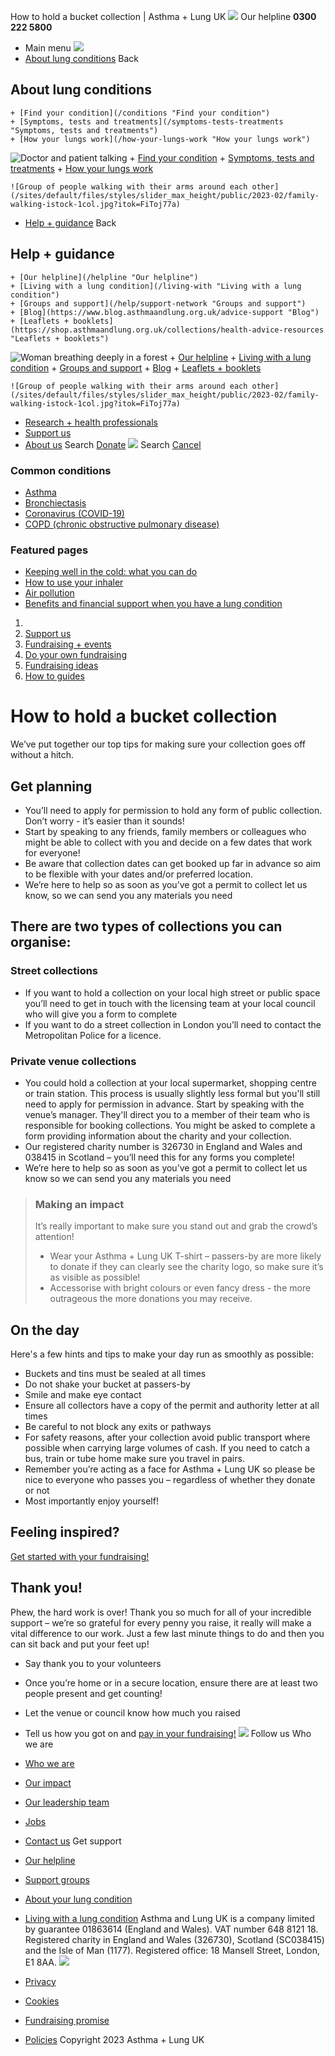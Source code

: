 
How to hold a bucket collection | Asthma + Lung UK
 [![](/themes/custom/asthma-lung-uk/images/aluk-logo.png)](/ "Homepage")
 Our helpline **0300 222 5800**
* Main menu
![](/wingsuit/asthma-lung-uk/images/aluk-logo.png)
* [About lung conditions](#about "About lung conditions")
 Back
 
## About lung conditions
	+ [Find your condition](/conditions "Find your condition")
	+ [Symptoms, tests and treatments](/symptoms-tests-treatments "Symptoms, tests and treatments")
	+ [How your lungs work](/how-your-lungs-work "How your lungs work")
![Doctor and patient talking](/sites/default/files/styles/slider_max_height/public/2023-02/119589.jpg?itok=IfMKqhqJ)
	+ [Find your condition](/conditions)
	+ [Symptoms, tests and treatments](/symptoms-tests-treatments)
	+ [How your lungs work](/how-your-lungs-work)
	
	
	![Group of people walking with their arms around each other](/sites/default/files/styles/slider_max_height/public/2023-02/family-walking-istock-1col.jpg?itok=FiToj77a)
* [Help + guidance](#get-support "Help + guidance")
 Back
 
## Help + guidance
	+ [Our helpline](/helpline "Our helpline")
	+ [Living with a lung condition](/living-with "Living with a lung condition")
	+ [Groups and support](/help/support-network "Groups and support")
	+ [Blog](https://www.blog.asthmaandlung.org.uk/advice-support "Blog")
	+ [Leaflets + booklets](https://shop.asthmaandlung.org.uk/collections/health-advice-resources "Leaflets + booklets")
![Woman breathing deeply in a forest](/sites/default/files/styles/slider_max_height/public/2023-02/A%2BLUK%20Generic73.jpg?itok=IY-jWei3)
	+ [Our helpline](/helpline)
	+ [Living with a lung condition](/living-with)
	+ [Groups and support](/help/support-network)
	+ [Blog](https://www.blog.asthmaandlung.org.uk/advice-support)
	+ [Leaflets + booklets](https://shop.asthmaandlung.org.uk/collections/health-advice-resources "Leaflets and booklets about lung conditions")
	
	
	![Group of people walking with their arms around each other](/sites/default/files/styles/slider_max_height/public/2023-02/family-walking-istock-1col.jpg?itok=FiToj77a)
* [Research + health professionals](/research-health-professionals "Research + health professionals")
* [Support us](/support-us "Support us")
* [About us](/about-us "About us")
Search
[Donate](https://action.asthmaandlung.org.uk/page/99720/donate/1?ea_tracking_id=General_WebsiteALUK_Header_Regular "Donate") 
 [![](/themes/custom/asthma-lung-uk/images/aluk-logo.png)](/ "Homepage")
Search
[Cancel](#)
### Common conditions
* [Asthma](/conditions/asthma)
* [Bronchiectasis](/conditions/bronchiectasis)
* [Coronavirus (COVID-19)](/conditions/coronavirus)
* [COPD (chronic obstructive pulmonary disease)](/conditions/copd-chronic-obstructive-pulmonary-disease)
### Featured pages
* [Keeping well in the cold: what you can do](/living-with/cold-weather)
* [How to use your inhaler](/living-with/inhaler-videos)
* [Air pollution](/living-with/air-pollution)
* [Benefits and financial support when you have a lung condition](/living-with/benefits)
1. 
3. [Support us](/support-us)
5. [Fundraising + events](/support-us/fundraising-events)
7. [Do your own fundraising](/support-us/fundraising-events/do-your-own-fundraising)
9. [Fundraising ideas](/support-us/fundraising-events/do-your-own-fundraising/fundraising-ideas)
11. [How to guides](/support-us/fundraising-events/do-your-own-fundraising/fundraising-ideas/how-guides)
# How to hold a bucket collection
We’ve put together our top tips for making sure your collection goes off without a hitch.
## Get planning
* You’ll need to apply for permission to hold any form of public collection. Don’t worry - it’s easier than it sounds!
* Start by speaking to any friends, family members or colleagues who might be able to collect with you and decide on a few dates that work for everyone!
* Be aware that collection dates can get booked up far in advance so aim to be flexible with your dates and/or preferred location.
* We’re here to help so as soon as you’ve got a permit to collect let us know, so we can send you any materials you need
## There are two types of collections you can organise:
### Street collections
* If you want to hold a collection on your local high street or public space you’ll need to get in touch with the licensing team at your local council who will give you a form to complete
* If you want to do a street collection in London you’ll need to contact the Metropolitan Police for a licence.
### Private venue collections
* You could hold a collection at your local supermarket, shopping centre or train station. This process is usually slightly less formal but you'll still need to apply for permission in advance. Start by speaking with the venue’s manager. They'll direct you to a member of their team who is responsible for booking collections. You might be asked to complete a form providing information about the charity and your collection.
* Our registered charity number is 326730 in England and Wales and 038415 in Scotland – you’ll need this for any forms you complete!
* We’re here to help so as soon as you’ve got a permit to collect let us know so we can send you any materials you need
> ### Making an impact
> 
> 
> It’s really important to make sure you stand out and grab the crowd’s attention!
> 
> 
> * Wear your Asthma + Lung UK T-shirt – passers-by are more likely to donate if they can clearly see the charity logo, so make sure it’s as visible as possible!
> * Accessorise with bright colours or even fancy dress - the more outrageous the more donations you may receive.
> 
## On the day
Here's a few hints and tips to make your day run as smoothly as possible:
* Buckets and tins must be sealed at all times
* Do not shake your bucket at passers-by
* Smile and make eye contact
* Ensure all collectors have a copy of the permit and authority letter at all times
* Be careful to not block any exits or pathways
* For safety reasons, after your collection avoid public transport where possible when carrying large volumes of cash. If you need to catch a bus, train or tube home make sure you travel in pairs.
* Remember you’re acting as a face for Asthma + Lung UK so please be nice to everyone who passes you – regardless of whether they donate or not
* Most importantly enjoy yourself!
## Feeling inspired?
[Get started with your fundraising!](https://hello.blf.org.uk/page/4683/data/1)
## Thank you!
Phew, the hard work is over! Thank you so much for all of your incredible support – we’re so grateful for every penny you raise, it really will make a vital difference to our work.
Just a few last minute things to do and then you can sit back and put your feet up!
* Say thank you to your volunteers
* Once you’re home or in a secure location, ensure there are at least two people present and get counting!
* Let the venue or council know how much you raised
* Tell us how you got on and [pay in your fundraising!](https://action.asthmaandlung.org.uk/page/99141/donate/1)
 [![](/sites/default/files/2023-01/footer-logo%20%281%29.png)](/ "Homepage")
Follow us
 Who we are
 
* [Who we are](/about-us/who-we-are)
* [Our impact](/about-us/our-impact)
* [Our leadership team](/about-us/our-leadership-team)
* [Jobs](/work-us)
* [Contact us](/about-us/contact-us)
 Get support
 
* [Our helpline](/helpline)
* [Support groups](/help/support-network)
* [About your lung condition](/conditions)
* [Living with a lung condition](/living-with)
Asthma and Lung UK is a company limited by guarantee 01863614 (England and Wales). VAT number 648 8121 18.
Registered charity in England and Wales (326730), Scotland (SC038415) and the Isle of Man (1177). Registered office: 18 Mansell Street, London, E1 8AA.
[![](/sites/default/files/2023-01/reg-logo%20%281%29.png)](https://www.fundraisingregulator.org.uk)
![]()
![]()
* [Privacy](/privacy-policy)
* [Cookies](/cookies-how-we-use-them)
* [Fundraising promise](/fundraising-promise)
* [Policies](/about-us/policies)
 Copyright 2023 Asthma + Lung UK
 
